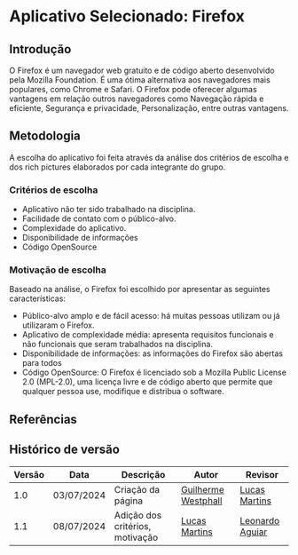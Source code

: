 # Aplicativo Selecionado: Firefox

## Introdução

O Firefox é um navegador web gratuito e de código aberto desenvolvido pela Mozilla Foundation. É uma ótima alternativa aos navegadores mais populares, como Chrome e Safari. O Firefox pode oferecer algumas vantagens em relação outros navegadores como Navegação rápida e eficiente, Segurança e privacidade, Personalização, entre outras vantagens.

## Metodologia

A escolha do aplicativo foi feita através da análise dos critérios de escolha e dos rich pictures elaborados por cada integrante do grupo.

### Critérios de escolha

- Aplicativo não ter sido trabalhado na disciplina.
- Facilidade de contato com o público-alvo.
- Complexidade do aplicativo.
- Disponibilidade de informações
- Código OpenSource

### Motivação de escolha

Baseado na análise, o Firefox foi escolhido por apresentar as seguintes características:

- Público-alvo amplo e de fácil acesso: há muitas pessoas utilizam ou já utilizaram o Firefox.
- Aplicativo de complexidade média: apresenta requisitos funcionais e não funcionais que seram trabalhados na disciplina.
- Disponibilidade de informações: as informações do Firefox são abertas para todos
- Código OpenSource: O Firefox é licenciado sob a Mozilla Public License 2.0 (MPL-2.0), uma licença livre e de código aberto que permite que qualquer pessoa use, modifique e distribua o software.

## Referências

## Histórico de versão

| Versão | Data       | Descrição         | Autor                                           | Revisor |
| ------ | ---------- | ----------------- | ----------------------------------------------- | ------- |
| 1.0    | 03/07/2024 | Criação da página | [Guilherme Westphall](https://github.com/west7) | [Lucas Martins](https://github.com/martinsglucas)        |
| 1.1    | 08/07/2024 | Adição dos critérios, motivação | [Lucas Martins](https://github.com/martinsglucas) | [Leonardo Aguiar](https://github.com/Leonardo0o0)        |